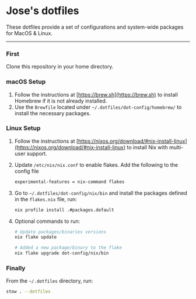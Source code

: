 # Jose's dotfiles

These dotfiles provide a set of configurations and system-wide packages for MacOS & Linux.

---

### First

Clone this repository in your home directory.

### macOS Setup

1. Follow the instructions at [https://brew.sh](https://brew.sh) to install Homebrew if it is not already installed.
2. Use the `Brewfile` located under `~/.dotfiles/dot-config/homebrew/` to install the necessary packages.

### Linux Setup
1. Follow the instructions at [https://nixos.org/download/#nix-install-linux](https://nixos.org/download/#nix-install-linux) to install Nix with multi-user support.
2. Update `/etc/nix/nix.conf` to enable flakes. Add the following to the config file

   ```bash
   experimental-features = nix-command flakes
   ```
4. Go to `~/.dotfiles/dot-config/nix/bin` and install the packages defined in the `flakes.nix` file, run:
   
   ```bash
   nix profile install .#packages.default
   ```

5. Optional commands to run:
   ```bash
   # Update packages/binaries versions
   nix flake update

   # Added a new package/binary to the flake
   nix flake upgrade dot-config/nix/bin
   ```
### Finally

From the `~/.dotfiles` directory, run:
```bash
stow . --dotfiles
```
